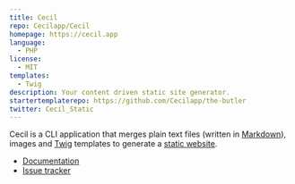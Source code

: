 ```yaml
---
title: Cecil
repo: Cecilapp/Cecil
homepage: https://cecil.app
language:
  - PHP
license:
  - MIT
templates:
  - Twig
description: Your content driven static site generator.
startertemplaterepo: https://github.com/Cecilapp/the-butler
twitter: Cecil_Static
---
```


Cecil is a CLI application that merges plain text files (written in [Markdown](http://daringfireball.net/projects/markdown/)), images and [Twig](http://twig.sensiolabs.org/) templates to generate a [static website](https://en.wikipedia.org/wiki/Static_web_page).

- [Documentation](https://cecil.app/documentation)
- [Issue tracker](https://github.com/Cecilapp/Cecil/issues)
